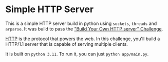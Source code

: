 # Simple HTTP Server

This is a simple HTTP server build in python using `sockets`, `threads` and `arparse`.
It was build to pass the ["Build Your Own HTTP server" Challenge](https://app.codecrafters.io/courses/http-server/overview).

[HTTP](https://en.wikipedia.org/wiki/Hypertext_Transfer_Protocol) is the
protocol that powers the web. In this challenge, you'll build a HTTP/1.1 server
that is capable of serving multiple clients.

It is built on `python 3.11`. To run it, you can just `python app/main.py`. 
